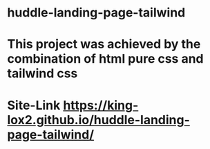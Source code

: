 # huddle-landing-page-tailwind 
# This project was achieved by the combination of html pure css and tailwind css
# Site-Link https://king-lox2.github.io/huddle-landing-page-tailwind/

